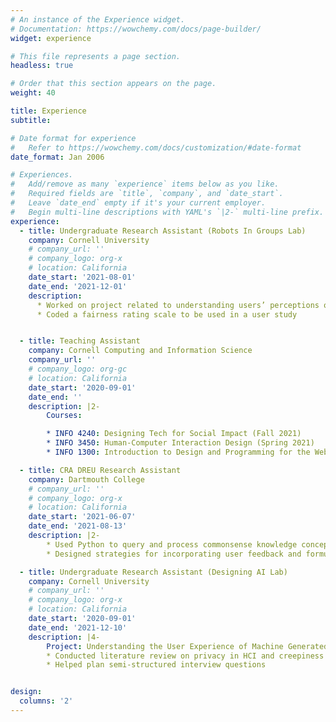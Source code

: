 ```yaml
---
# An instance of the Experience widget.
# Documentation: https://wowchemy.com/docs/page-builder/
widget: experience

# This file represents a page section.
headless: true

# Order that this section appears on the page.
weight: 40

title: Experience
subtitle:

# Date format for experience
#   Refer to https://wowchemy.com/docs/customization/#date-format
date_format: Jan 2006

# Experiences.
#   Add/remove as many `experience` items below as you like.
#   Required fields are `title`, `company`, and `date_start`.
#   Leave `date_end` empty if it's your current employer.
#   Begin multi-line descriptions with YAML's `|2-` multi-line prefix.
experience:
  - title: Undergraduate Research Assistant (Robots In Groups Lab)
    company: Cornell University
    # company_url: ''
    # company_logo: org-x
    # location: California
    date_start: '2021-08-01'
    date_end: '2021-12-01'
    description:
      * Worked on project related to understanding users’ perceptions of fairness regarding AI work allocation in teams
      * Coded a fairness rating scale to be used in a user study


  - title: Teaching Assistant
    company: Cornell Computing and Information Science
    company_url: ''
    # company_logo: org-gc
    # location: California
    date_start: '2020-09-01'
    date_end: ''
    description: |2-
        Courses:

        * INFO 4240: Designing Tech for Social Impact (Fall 2021)
        * INFO 3450: Human-Computer Interaction Design (Spring 2021)
        * INFO 1300: Introduction to Design and Programming for the Web (Fall 2020)

  - title: CRA DREU Research Assistant
    company: Dartmouth College
    # company_url: ''
    # company_logo: org-x
    # location: California
    date_start: '2021-06-07'
    date_end: '2021-08-13'
    description: |2-
        * Used Python to query and process commonsense knowledge concepts and generate questionanswer pairs from text for AISpy, an agent capable of playing “I Spy” games
        * Designed strategies for incorporating user feedback and formulating output in a way that is valuable to children when the system fails

  - title: Undergraduate Research Assistant (Designing AI Lab)
    company: Cornell University
    # company_url: ''
    # company_logo: org-x
    # location: California
    date_start: '2020-09-01'
    date_end: '2021-12-10'
    description: |4-
        Project: Understanding the User Experience of Machine Generated Language
        * Conducted literature review on privacy in HCI and creepiness
        * Helped plan semi-structured interview questions


design:
  columns: '2'
---
```

